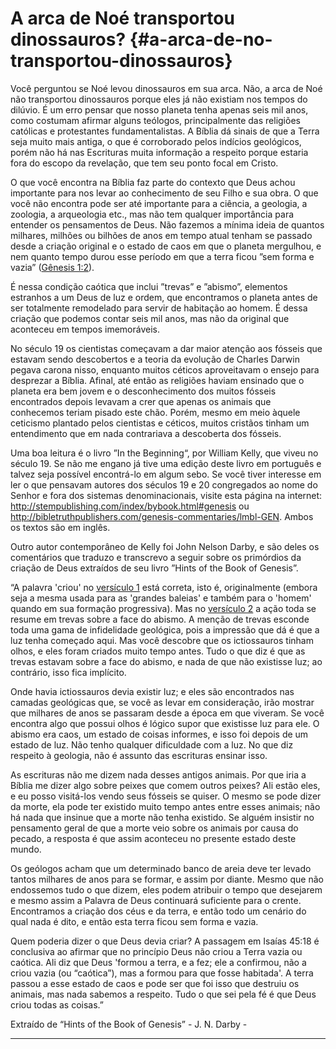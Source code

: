 # A arca de Noé transportou dinossauros? {#a-arca-de-no-transportou-dinossauros}

Você perguntou se Noé levou dinossauros em sua arca. Não, a arca de Noé não transportou dinossauros porque eles já não existiam nos tempos do dilúvio. É um erro pensar que nosso planeta tenha apenas seis mil anos, como costumam afirmar alguns teólogos, principalmente das religiões católicas e protestantes fundamentalistas. A Bíblia dá sinais de que a Terra seja muito mais antiga, o que é corroborado pelos indícios geológicos, porém não há nas Escrituras muita informação a respeito porque estaria fora do escopo da revelação, que tem seu ponto focal em Cristo.

O que você encontra na Bíblia faz parte do contexto que Deus achou importante para nos levar ao conhecimento de seu Filho e sua obra. O que você não encontra pode ser até importante para a ciência, a geologia, a zoologia, a arqueologia etc., mas não tem qualquer importância para entender os pensamentos de Deus. Não fazemos a mínima ideia de quantos milhares, milhões ou bilhões de anos em tempo atual tenham se passado desde a criação original e o estado de caos em que o planeta mergulhou, e nem quanto tempo durou esse período em que a terra ficou ”sem forma e vazia” ([Gênesis 1:2](http://bibliaonline.com.br/acf/gn/1/2)).

É nessa condição caótica que inclui ”trevas” e ”abismo”, elementos estranhos a um Deus de luz e ordem, que encontramos o planeta antes de ser totalmente remodelado para servir de habitação ao homem. É dessa criação que podemos contar seis mil anos, mas não da original que aconteceu em tempos imemoráveis.

No século 19 os cientistas começavam a dar maior atenção aos fósseis que estavam sendo descobertos e a teoria da evolução de Charles Darwin pegava carona nisso, enquanto muitos céticos aproveitavam o ensejo para desprezar a Bíblia. Afinal, até então as religiões haviam ensinado que o planeta era bem jovem e o desconhecimento dos muitos fósseis encontrados depois levavam a crer que apenas os animais que conhecemos teriam pisado este chão. Porém, mesmo em meio àquele ceticismo plantado pelos cientistas e céticos, muitos cristãos tinham um entendimento que em nada contrariava a descoberta dos fósseis.

Uma boa leitura é o livro ”In the Beginning“, por William Kelly, que viveu no século 19\. Se não me engano já tive uma edição deste livro em português e talvez seja possível encontrá-lo em algum sebo. Se você tiver interesse em ler o que pensavam autores dos séculos 19 e 20 congregados ao nome do Senhor e fora dos sistemas denominacionais, visite esta página na internet: http://stempublishing.com/index/bybook.html#genesis ou http://bibletruthpublishers.com/genesis-commentaries/lmbl-GEN. Ambos os textos são em inglês.

Outro autor contemporâneo de Kelly foi John Nelson Darby, e são deles os comentários que traduzo e transcrevo a seguir sobre os primórdios da criação de Deus extraídos de seu livro ”Hints of the Book of Genesis”.

“A palavra &#039;criou&#039; no [versículo 1](http://bibliaonline.com.br/acf/gn/1/1) está correta, isto é, originalmente (embora seja a mesma usada para as &#039;grandes baleias&#039; e também para o &#039;homem&#039; quando em sua formação progressiva). Mas no [versículo 2](http://bibliaonline.com.br/acf/gn/1/2) a ação toda se resume em trevas sobre a face do abismo. A menção de trevas esconde toda uma gama de infidelidade geológica, pois a impressão que dá é que a luz tenha começado aqui. Mas você descobre que os ictiossauros tinham olhos, e eles foram criados muito tempo antes. Tudo o que diz é que as trevas estavam sobre a face do abismo, e nada de que não existisse luz; ao contrário, isso fica implícito.

Onde havia ictiossauros devia existir luz; e eles são encontrados nas camadas geológicas que, se você as levar em consideração, irão mostrar que milhares de anos se passaram desde a época em que viveram. Se você encontra algo que possui olhos é lógico supor que existisse luz para ele. O abismo era caos, um estado de coisas informes, e isso foi depois de um estado de luz. Não tenho qualquer dificuldade com a luz. No que diz respeito à geologia, não é assunto das escrituras ensinar isso.

As escrituras não me dizem nada desses antigos animais. Por que iria a Bíblia me dizer algo sobre peixes que comem outros peixes? Ali estão eles, e eu posso visitá-los vendo seus fósseis se quiser. O mesmo se pode dizer da morte, ela pode ter existido muito tempo antes entre esses animais; não há nada que insinue que a morte não tenha existido. Se alguém insistir no pensamento geral de que a morte veio sobre os animais por causa do pecado, a resposta é que assim aconteceu no presente estado deste mundo.

Os geólogos acham que um determinado banco de areia deve ter levado tantos milhares de anos para se formar, e assim por diante. Mesmo que não endossemos tudo o que dizem, eles podem atribuir o tempo que desejarem e mesmo assim a Palavra de Deus continuará suficiente para o crente. Encontramos a criação dos céus e da terra, e então todo um cenário do qual nada é dito, e então esta terra ficou sem forma e vazia.

Quem poderia dizer o que Deus devia criar? A passagem em Isaías 45:18 é conclusiva ao afirmar que no princípio Deus não criou a Terra vazia ou caótica. Ali diz que Deus &#039;formou a terra, e a fez; ele a confirmou, não a criou vazia (ou “caótica”), mas a formou para que fosse habitada&#039;. A terra passou a esse estado de caos e pode ser que foi isso que destruiu os animais, mas nada sabemos a respeito. Tudo o que sei pela fé é que Deus criou todas as coisas.”

Extraído de “Hints of the Book of Genesis” - J. N. Darby -

*****